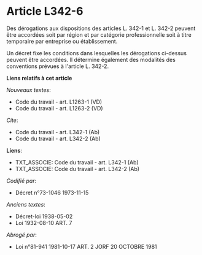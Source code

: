# Article L342-6

Des dérogations aux dispositions des articles L. 342-1 et L. 342-2 peuvent être accordées soit par région et par catégorie
professionnelle soit à titre temporaire par entreprise ou établissement.

Un décret fixe les conditions dans lesquelles les dérogations ci-dessus peuvent être accordées. Il détermine également des
modalités des conventions prévues à l'article L. 342-2.

**Liens relatifs à cet article**

_Nouveaux textes_:

  - Code du travail - art. L1263-1 (VD)
  - Code du travail - art. L1263-2 (VD)

_Cite_:

  - Code du travail - art. L342-1 (Ab)
  - Code du travail - art. L342-2 (Ab)

**Liens**:

  - TXT_ASSOCIE: Code du travail - art. L342-1 (Ab)
  - TXT_ASSOCIE: Code du travail - art. L342-2 (Ab)

_Codifié par_:

  - Décret n°73-1046 1973-11-15

_Anciens textes_:

  - Décret-loi  1938-05-02
  - Loi   1932-08-10 ART. 7

_Abrogé par_:

  - Loi n°81-941 1981-10-17 ART. 2 JORF 20 OCTOBRE 1981
